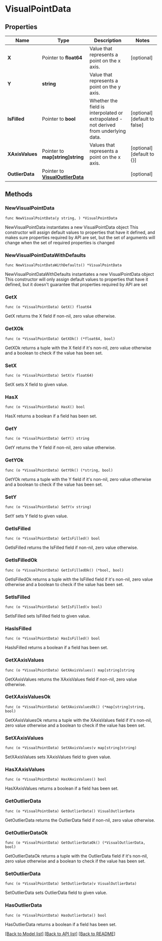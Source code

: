 # VisualPointData

## Properties

Name | Type | Description | Notes
------------ | ------------- | ------------- | -------------
**X** | Pointer to **float64** | Value that represents a point on the x axis. | [optional] 
**Y** | **string** | Value that represents a point on the y axis. | 
**IsFilled** | Pointer to **bool** | Whether the field is interpolated or extrapolated - not derived from underlying data. | [optional] [default to false]
**XAxisValues** | Pointer to **map[string]string** | Values that represents a point on the x axis. | [optional] [default to {}]
**OutlierData** | Pointer to [**VisualOutlierData**](VisualOutlierData.md) |  | [optional] 

## Methods

### NewVisualPointData

`func NewVisualPointData(y string, ) *VisualPointData`

NewVisualPointData instantiates a new VisualPointData object
This constructor will assign default values to properties that have it defined,
and makes sure properties required by API are set, but the set of arguments
will change when the set of required properties is changed

### NewVisualPointDataWithDefaults

`func NewVisualPointDataWithDefaults() *VisualPointData`

NewVisualPointDataWithDefaults instantiates a new VisualPointData object
This constructor will only assign default values to properties that have it defined,
but it doesn't guarantee that properties required by API are set

### GetX

`func (o *VisualPointData) GetX() float64`

GetX returns the X field if non-nil, zero value otherwise.

### GetXOk

`func (o *VisualPointData) GetXOk() (*float64, bool)`

GetXOk returns a tuple with the X field if it's non-nil, zero value otherwise
and a boolean to check if the value has been set.

### SetX

`func (o *VisualPointData) SetX(v float64)`

SetX sets X field to given value.

### HasX

`func (o *VisualPointData) HasX() bool`

HasX returns a boolean if a field has been set.

### GetY

`func (o *VisualPointData) GetY() string`

GetY returns the Y field if non-nil, zero value otherwise.

### GetYOk

`func (o *VisualPointData) GetYOk() (*string, bool)`

GetYOk returns a tuple with the Y field if it's non-nil, zero value otherwise
and a boolean to check if the value has been set.

### SetY

`func (o *VisualPointData) SetY(v string)`

SetY sets Y field to given value.


### GetIsFilled

`func (o *VisualPointData) GetIsFilled() bool`

GetIsFilled returns the IsFilled field if non-nil, zero value otherwise.

### GetIsFilledOk

`func (o *VisualPointData) GetIsFilledOk() (*bool, bool)`

GetIsFilledOk returns a tuple with the IsFilled field if it's non-nil, zero value otherwise
and a boolean to check if the value has been set.

### SetIsFilled

`func (o *VisualPointData) SetIsFilled(v bool)`

SetIsFilled sets IsFilled field to given value.

### HasIsFilled

`func (o *VisualPointData) HasIsFilled() bool`

HasIsFilled returns a boolean if a field has been set.

### GetXAxisValues

`func (o *VisualPointData) GetXAxisValues() map[string]string`

GetXAxisValues returns the XAxisValues field if non-nil, zero value otherwise.

### GetXAxisValuesOk

`func (o *VisualPointData) GetXAxisValuesOk() (*map[string]string, bool)`

GetXAxisValuesOk returns a tuple with the XAxisValues field if it's non-nil, zero value otherwise
and a boolean to check if the value has been set.

### SetXAxisValues

`func (o *VisualPointData) SetXAxisValues(v map[string]string)`

SetXAxisValues sets XAxisValues field to given value.

### HasXAxisValues

`func (o *VisualPointData) HasXAxisValues() bool`

HasXAxisValues returns a boolean if a field has been set.

### GetOutlierData

`func (o *VisualPointData) GetOutlierData() VisualOutlierData`

GetOutlierData returns the OutlierData field if non-nil, zero value otherwise.

### GetOutlierDataOk

`func (o *VisualPointData) GetOutlierDataOk() (*VisualOutlierData, bool)`

GetOutlierDataOk returns a tuple with the OutlierData field if it's non-nil, zero value otherwise
and a boolean to check if the value has been set.

### SetOutlierData

`func (o *VisualPointData) SetOutlierData(v VisualOutlierData)`

SetOutlierData sets OutlierData field to given value.

### HasOutlierData

`func (o *VisualPointData) HasOutlierData() bool`

HasOutlierData returns a boolean if a field has been set.


[[Back to Model list]](../README.md#documentation-for-models) [[Back to API list]](../README.md#documentation-for-api-endpoints) [[Back to README]](../README.md)


